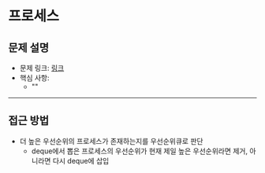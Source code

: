# 프로세스

## 문제 설명
- 문제 링크: [링크](https://school.programmers.co.kr/learn/courses/30/lessons/42587)
- 핵심 사항:
  - ""
---

## 접근 방법
- 더 높은 우선순위의 프로세스가 존재하는지를 우선순위큐로 판단
  - deque에서 뽑은 프로세스의 우선순위가 현재 제일 높은 우선순위라면 제거, 아니라면 다시 deque에 삽입